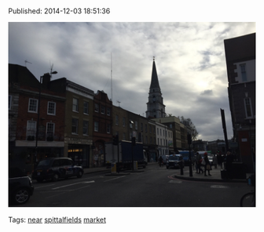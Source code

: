 
# 

Published: 2014-12-03 18:51:36

![](104259306802-0.jpg)

Tags: [near](tag-near.md) [spittalfields](tag-spittalfields.md) [market](tag-market.md)
